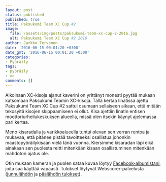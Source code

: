 ```yaml
---
layout: post
status: published
published: true
title: Paksukumi Team XC Cup #2
image:
  file: /assets/img/posts/paksukumi-team-xc-cup-2-2016.jpg
  alt: Paksukumi Team XC Cup #2 2016
author: Jarkko Tervonen
date: '2016-06-15 00:01:20 +0300'
date_gmt: '2016-06-15 00:01:20 +0300'
categories:
- Pyöräily
tags:
- pyöräily
- xc
comments: []
---
```

Aikoinaan XC-kisoja ajanut kaverini on yrittänyt monesti pyytää mukaan katsomaan Paksukumi Teamin XC-kisoja. Tällä kertaa Iinatissa ajettu Paksukumi Team XC Cup #2 sattui osumaan sellaiseen aikaan, että mitään tekosyitä kisojen skippaamiseen ei ollut. Kisa ajettiin Iinatin entisen moottoriurheilukeskuksen alueella, missä olen itsekin käynyt ajelemassa pari kertaa.

Meno kisaradalla ja varikkoalueella tuntui olevan sen verran rentoa ja mukavaa, että pitänee pistää tavoitteeksi osallistua johonkin maastopyöräilykisaan vielä tänä vuonna. Kiersimme kisaradan läpi eikä ainakaan sen puolesta reitti mitenkään kisaan osallistuminen mitenkään mahdoton ajatus ole.

Otin mukaan kameran ja puolen sataa kuvaa löytyy [Facebook-albumistani](https://www.facebook.com/jarkko/media_set?set=a.10154358508351122.1073741849.654476121&amp;type=3&amp;pnref=story), joita saa käyttää vapaasti. Tulokset löytyvät Webscorer-palvelusta ([junnulähdön](https://www.webscorer.com/race?raceid=72190) ja [päälähdön tulokset](https://www.webscorer.com/race?raceid=72189)).
